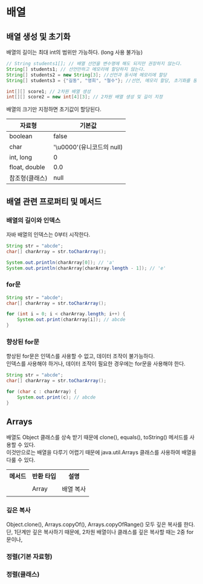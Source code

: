 # 배열

## 배열 생성 및 초기화

배열의 길이는 최대 int의 범위만 가능하다. (long 사용 불가능)

```java
// String students1[]; // 배열 선언을 변수명에 해도 되지만 권장하지 않는다.
String[] students1; // 선언만하고 메모리에 할당하지 않는다.
String[] students2 = new String[3]; //선언과 동시에 메모리에 할당
String[] students3 = {"길동", "영희", "철수"}; //선언, 메모리 할당, 초기화를 동시에

int[][] score1; // 2차원 배열 생성
int[][] score2 = new int[4][3]; // 2차원 배열 생성 및 길이 지정
```

배열의 크기만 지정하면 초기값이 할당된다.

| 자료형         | 기본값                    |
| -------------- | ------------------------- |
| boolean        | false                     |
| char           | '\u0000'(유니코드의 null) |
| int, long      | 0                         |
| float, double  | 0.0                       |
| 참조형(클래스) | null                      |

## 배열 관련 프로퍼티 및 메서드

### 배열의 길이와 인덱스

자바 배열의 인덱스는 0부터 시작한다.

```java
String str = "abcde";
char[] charArray = str.toCharArray();

System.out.println(charArray[0]); // 'a'
System.out.println(charArray[charArray.length - 1]); // 'e'
```

### for문

```java
String str = "abcde";
char[] charArray = str.toCharArray();

for (int i = 0; i < charArray.length; i++) {
    System.out.print(charArray[i]); // abcde
}
```

### 향상된 for문

향상된 for문은 인덱스를 사용할 수 없고, 데이터 조작이 불가능하다. </br>
인덱스를 사용해야 하거나, 데이터 조작이 필요한 경우에는 for문을 사용해야 한다.

```java
String str = "abcde";
char[] charArray = str.toCharArray();

for (char c : charArray) {
    System.out.print(c); // abcde
}
```

## Arrays

배열도 Object 클래스를 상속 받기 때문에 clone(), equals(), toString() 메서드를 사용할 수 있다.</br>
이것만으로는 배열을 다루기 어렵기 때문에 java.util.Arrays 클래스를 사용하여 배열을 다룰 수 있다.

<table>
<tr>
<th>메서드</th>
<th>반환 타입</th>
<th>설명</th>
</tr>

<tr>
<td>

```java

```

</td>
<td>Array</td>
<td>배열 복사</td>
</tr>


</table>

### 깊은 복사
Object.clone(), Arrays.copyOf(), Arrays.copyOfRange() 모두 깊은 복사를 한다. </br>
단, 1단계만 깊은 복사하기 때문에, 2차원 배열이나 클래스를 깊은 복사할 때는 2중 for문이나, 


### 정렬(기본 자료형)

### 정렬(클래스)
